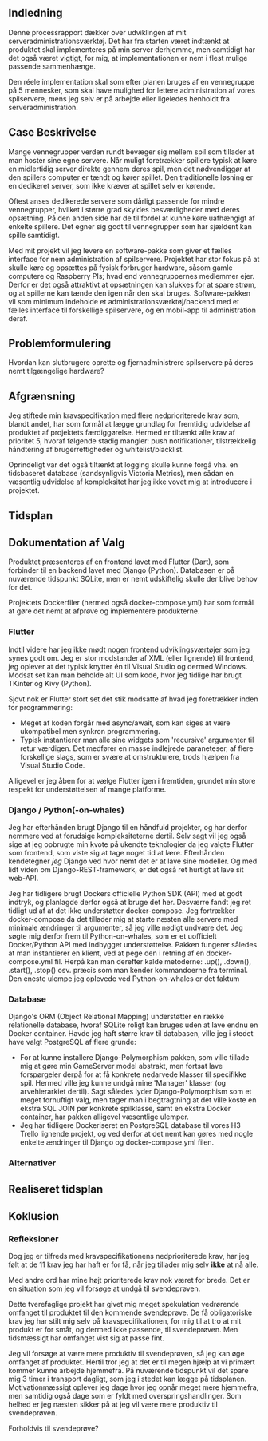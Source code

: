 

## Indledning

Denne processrapport dækker over udviklingen af mit serveradministrationsværktøj. Det har fra starten været indtænkt at produktet skal implementeres på min server derhjemme, men samtidigt har det også været vigtigt, for mig, at implementationen er nem i flest mulige passende sammenhænge.

Den réele implementation skal som efter planen bruges af en vennegruppe på 5 mennesker, som skal have mulighed for lettere administration af vores spilservere, mens jeg selv er på arbejde eller ligeledes henholdt fra serveradministration.


## Case Beskrivelse

Mange vennegrupper verden rundt bevæger sig mellem spil som tillader at man hoster sine egne servere. Når muligt foretrækker spillere typisk at køre en midlertidig server direkte gennem deres spil, men det nødvendiggør at den spillers computer er tændt og kører spillet.
Den traditionelle løsning er en dedikeret server, som ikke kræver at spillet selv er kørende.

Oftest anses dedikerede servere som dårligt passende for mindre vennegrupper, hvilket i større grad skyldes besværligheder med deres opsætning.
På den anden side har de til fordel at kunne køre uafhængigt af enkelte spillere. Det egner sig godt til vennegrupper som har sjældent kan spille samtidigt.


Med mit projekt vil jeg levere en software-pakke som giver et fælles interface for nem administration af spilservere.
Projektet har stor fokus på at skulle køre og opsættes på fysisk forbruger hardware, såsom gamle computere og Raspberry PIs; hvad end vennegruppernes medlemmer ejer.
Derfor er det også attraktivt at opsætningen kan slukkes for at spare strøm, og at spillerne kan tænde den igen når den skal bruges.
Software-pakken vil som minimum indeholde et administrationsværktøj/backend med et fælles interface til forskellige spilservere, og en mobil-app til administration deraf.


## Problemformulering

Hvordan kan slutbrugere oprette og fjernadministrere spilservere på deres nemt tilgængelige hardware?


## Afgrænsning

Jeg stiftede min kravspecifikation med flere nedprioriterede krav som, blandt andet, har som formål at lægge grundlag for fremtidig udvidelse af produktet af projektets færdiggørelse.
Hermed er tiltænkt alle krav af prioritet 5, hvoraf følgende stadig mangler: push notifikationer, tilstrækkelig håndtering af brugerrettigheder og whitelist/blacklist.

Oprindeligt var det også tiltænkt at logging skulle kunne forgå vha. en tidsbaseret database (sandsynligvis Victoria Metrics), men sådan en væsentlig udvidelse af kompleksitet har jeg ikke vovet mig at introducere i projektet.


## Tidsplan

## Dokumentation af Valg

Produktet præsenteres af en frontend lavet med Flutter (Dart), som forbinder til en backend lavet med Django (Python). Databasen er på nuværende tidspunkt SQLite, men er nemt udskiftelig skulle der blive behov for det.

Projektets Dockerfiler (hermed også docker-compose.yml) har som formål at gøre det nemt at afprøve og implementere produkterne.

### Flutter

Indtil videre har jeg ikke mødt nogen frontend udviklingsværtøjer som jeg synes godt om.
Jeg er stor modstander af XML (eller lignende) til frontend, jeg oplever at det typisk knytter én til Visual Studio og dermed Windows.
Modsat set kan man beholde alt UI som kode, hvor jeg tidlige har brugt TKinter og Kivy (Python).

Sjovt nok er Flutter stort set det stik modsatte af hvad jeg foretrækker inden for programmering:
- Meget af koden forgår med async/await, som kan siges at være ukompatibel men synkron programmering.
- Typisk instantierer man alle sine widgets som 'recursive' argumenter til retur værdigen. Det medfører en masse indlejrede paraneteser, af flere forskellige slags, som er svære at omstrukturere, trods hjælpen fra Visual Studio Code.

Alligevel er jeg åben for at vælge Flutter igen i fremtiden, grundet min store respekt for understøttelsen af mange platforme.


### Django / Python(-on-whales)

Jeg har efterhånden brugt Django til en håndfuld projekter, og har derfor nemmere ved at forudsige kompleksiteterne dertil.
Selv sagt vil jeg også sige at jeg opbrugte min kvote på ukendte teknologier da jeg valgte Flutter som frontend, som viste sig at tage noget tid at lære.
Efterhånden kendetegner _jeg_ Django ved hvor nemt det er at lave sine modeller. Og med lidt viden om Django-REST-framework, er det også ret hurtigt at lave sit web-API.

Jeg har tidligere brugt Dockers officielle Python SDK (API) med et godt indtryk, og planlagde derfor også at bruge det her.
Desværre fandt jeg ret tidligt ud af at det ikke understøtter docker-compose.
Jeg fortrækker docker-compose da det tillader mig at starte næsten alle servere med minimale ændringer til argumenter, så jeg ville nødigt undvære det.
Jeg søgte mig derfor frem til Python-on-whales, som er et uofficielt Docker/Python API med indbygget understøttelse. Pakken fungerer således at man instantierer en klient, ved at pege den i retning af en docker-compose.yml fil.
Herpå kan man derefter kalde metoderne: .up(), .down(), .start(), .stop() osv. præcis som man kender kommandoerne fra terminal.
Den eneste ulempe jeg oplevede ved Python-on-whales er det faktum 


### Database

Django's ORM (Object Relational Mapping) understøtter en række relationelle database, hvoraf SQLite roligt kan bruges uden at lave endnu en Docker container. Havde jeg haft større krav til databasen, ville jeg i stedet have valgt PostgreSQL af flere grunde:
- For at kunne installere Django-Polymorphism pakken, som ville tillade mig at gøre min GameServer model abstrakt, men fortsat lave forspørgeler derpå for at få konkrete nedarvede klasser til specifikke spil.
Hermed ville jeg kunne undgå mine 'Manager' klasser (og arvehierarkiet dertil).
Sagt således lyder Django-Polymorphism som et meget fornuftigt valg, men tager man i begtragtning at det ville koste en ekstra SQL JOIN per konkrete spilklasse, samt en ekstra Docker container, har pakken alligevel væsentlige ulemper.
- Jeg har tidligere Dockeriseret en PostgreSQL database til vores H3 Trello lignende projekt, og ved derfor at det nemt kan gøres med nogle enkelte ændringer til Django og docker-compose.yml filen.

### Alternativer

## Realiseret tidsplan


## Koklusion

### Refleksioner

Dog jeg er tilfreds med kravspecifikationens nedprioriterede krav, har jeg følt at de 11 krav jeg har haft er for få, når jeg tillader mig selv __ikke__ at nå alle.

Med andre ord har mine højt prioriterede krav nok været for brede. Det er en situation som jeg vil forsøge at undgå til svendeprøven.


Dette tverefaglige projekt har givet mig meget spekulation vedrørende omfanget til produktet til den kommende svendeprøve. De få obligatoriske krav jeg har stilt mig selv på kravspecifikationen, for mig til at tro at mit produkt er for småt, og dermed ikke passende, til svendeprøven. Men tidsmæssigt har omfanget vist sig at passe fint.

Jeg vil forsøge at være mere produktiv til svendeprøven, så jeg kan øge omfanget af produktet.
Hertil tror jeg at det er til megen hjælp at vi primært kommer kunne arbejde hjemmefra. På nuværende tidspunkt vil det spare mig 3 timer i transport dagligt, som jeg i stedet kan lægge på tidsplanen.
Motivationmæssigt oplever jeg dage hvor jeg opnår meget mere hjemmefra, men samtidig også dage som er fyldt med overspringshandlinger.
Som helhed er jeg næsten sikker på at jeg vil være mere produktiv til svendeprøven.


Forholdvis til svendeprøve?